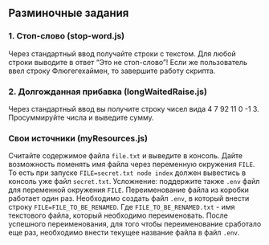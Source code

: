 ## Разминочные задания

### 1. Стоп-слово (stop-word.js)

Через стандартный ввод получайте строки с текстом. Для любой строки выводите в ответ “Это не стоп-слово”! Если же пользователь ввел строку Флюгегехаймен, то завершите работу скрипта.

### 2. Долгожданная прибавка (longWaitedRaise.js)

Через стандартный ввод вы получите строку чисел вида 4 7 92 11 0 -1 3. Просуммируйте числа и выведите сумму.

### Свои источники (myResources.js)

Считайте содержимое файла `file.txt` и выведите в консоль. Дайте возможность поменять имя файла через переменную окружения `FILE`. То есть при запуске `FILE=secret.txt node index` должен вывестись в консоль уже файл `secret.txt`. Усложнение: поддержите также `.env` файл для переменной окружения `FILE`.
Переименование файла из коробки работает один раз. Необходимо создать файл `.env`, в который внести строку `FILE=FILE_TO_BE_RENAMED`. Где `FILE_TO_BE_RENAMED.txt` - имя текстового файла, который необходимо переименовать.
После успешного переименования, для того чтобы переименование сработало еще раз, необходимо внести текущее название файла в файл `.env`.
